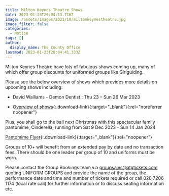```yaml
---
title: Milton Keynes Theatre Shows
date: 2023-01-23T20:04:13.716Z
image: /assets/images/2021/10/miltonkeynestheatre.jpg
image_filter: false
categories:
  - Notice
tags: []
author:
  display_name: The County Office
lastmod: 2023-01-23T20:04:41.333Z
---
```

Milton Keynes Theatre have lots of fabulous shows coming up, many of which offer group discounts for uniformed groups like Girlguiding.

Please see the below overview of shows which provides more details on upcoming shows including:

- David Walliams - Demon Dentist : Thu 23 – Sun 26 Mar 2023

- [Overview of shows](/assets/docs/2022/mk-theature-uniform-groups-flyer-sep-22.pdf){:.download-link}{:target="_blank"}{:rel="noreferrer noopener"}

Plus, you shall go to the ball next Christmas with this spectacular family pantomime, Cinderella, running from Sat 9 Dec 2023 - Sun 14 Jan 2024

[Pantomime Flyer](/assets/docs/2023/mktheatre-cinderella-group-flyer.pdf){:.download-link}{:target="_blank"}{:rel="noopener"}

Groups of 10+ will benefit from an extended pay by date and no transaction fees. There should be one leader per group of 10 and uniforms must be worn.

Please contact the Group Bookings team via <groupsales@atgtickets.com> quoting UNIFORM GROUPS and provide the name of the group, the performance date and time and number of tickets required or call 020 7206 1174 (local rate call) for further information or to discuss seating information etc.
